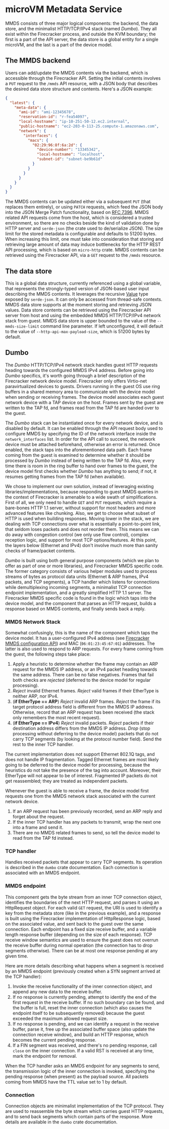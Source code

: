 # microVM Metadata Service

MMDS consists of three major logical components: the backend, the data store,
and the minimalist HTTP/TCP/IPv4 stack (named _Dumbo_). They all exist within
the Firecracker process, and outside the KVM boundary; the first is a part of
the API server, the data store is a global entity for a single microVM, and the
last is a part of the device model.

## The MMDS backend

Users can add/update the MMDS contents via the backend, which is accessible
through the Firecracker API. Setting the initial contents involves a `PUT`
request to the `/mmds` API resource, with a JSON body that describes the desired
data store structure and contents. Here's a JSON example:

```json
{
  "latest": {
    "meta-data": {
      "ami-id": "ami-12345678",
      "reservation-id": "r-fea54097",
      "local-hostname": "ip-10-251-50-12.ec2.internal",
      "public-hostname": "ec2-203-0-113-25.compute-1.amazonaws.com",
      "network": {
        "interfaces": {
          "macs": {
            "02:29:96:8f:6a:2d": {
              "device-number": "13345342",
              "local-hostname": "localhost",
              "subnet-id": "subnet-be9b61d"
            }
          }
        }
      }
    }
  }
}
```

The MMDS contents can be updated either via a subsequent `PUT` (that replaces
them entirely), or using `PATCH` requests, which feed the JSON body into the
JSON Merge Patch functionality, based on
[RFC 7396](https://tools.ietf.org/html/rfc7396). MMDS related API requests come
from the host, which is considered a trusted environment, so there are no checks
beside the kind of validation done by HTTP server and `serde-json` (the crate
used to de/serialize JSON). The size limit for the stored metadata is
configurable and defaults to 51200 bytes. When increasing this limit, one must
take into consideration that storing and retrieving large amount of data may
induce bottlenecks for the HTTP REST API processing, which is based on
`micro-http` crate. MMDS contents can be retrieved using the Firecracker API,
via a `GET` request to the `/mmds` resource.

## The data store

This is a global data structure, currently referenced using a global variable,
that represents the strongly-typed version of JSON-based user input describing
the MMDS contents. It leverages the recursive
[Value](https://docs.serde.rs/serde_json/value/enum.Value.html) type exposed by
`serde-json`. It can only be accessed from thread-safe contexts. MMDS data store
supports at the moment storing and retrieving JSON values. Data store contents
can be retrieved using the Firecracker API server from host and using the
embedded MMDS HTTP/TCP/IPv4 network stack from guest. MMDS data store is upper
bounded to the value of the `--mmds-size-limit` command line parameter. If left
unconfigured, it will default to the value of `--http-api-max-payload-size`,
which is 51200 bytes by default.

## Dumbo

The _Dumbo_ HTTP/TCP/IPv4 network stack handles guest HTTP requests heading
towards the configured MMDS IPv4 address. Before going into _Dumbo_ specifics,
it's worth going through a brief description of the Firecracker network device
model. Firecracker only offers Virtio-net paravirtualized devices to guests.
Drivers running in the guest OS use ring buffers in a shared memory area to
communicate with the device model when sending or receiving frames. The device
model associates each guest network device with a TAP device on the host. Frames
sent by the guest are written to the TAP fd, and frames read from the TAP fd are
handed over to the guest.

The _Dumbo_ stack can be instantiated once for every network device, and is
disabled by default. It can be enabled through the API request body used to
configure MMDS by specifying the ID of the network interface inside the
`network_interfaces` list. In order for the API call to succeed, the network
device must be attached beforehand, otherwise an error is returned. Once
enabled, the stack taps into the aforementioned data path. Each frame coming
from the guest is examined to determine whether it should be processed by
_Dumbo_ instead of being written to the TAP fd. Also, every time there is room
in the ring buffer to hand over frames to the guest, the device model first
checks whether _Dumbo_ has anything to send; if not, it resumes getting frames
from the TAP fd (when available).

We chose to implement our own solution, instead of leveraging existing
libraries/implementations, because responding to guest MMDS queries in the
context of Firecracker is amenable to a wide swath of simplifications. First of
all, we only need to handle `GET` and `PUT` requests, which require a bare-bones
HTTP 1.1 server, without support for most headers and more advanced features
like chunking. Also, we get to choose what subset of HTTP is used when building
responses. Moving lower in the stack, we are dealing with TCP connections over
what is essentially a point-to-point link, that seldom loses packets and does
not reorder them. This means we can do away with congestion control (we only use
flow control), complex reception logic, and support for most TCP
options/features. At this point, the layers below (Ethernet and IPv4) don't
involve much more than sanity checks of frame/packet contents.

_Dumbo_ is built using both general purpose components (which we plan to offer
as part of one or more libraries), and Firecracker MMDS specific code. The
former category consists of various helper modules used to process streams of
bytes as protocol data units (Ethernet & ARP frames, IPv4 packets, and TCP
segments), a TCP handler which listens for connections while demultiplexing
incoming segments, a minimalist TCP connection endpoint implementation, and a
greatly simplified HTTP 1.1 server. The Firecracker MMDS specific code is found
in the logic which taps into the device model, and the component that parses an
HTTP request, builds a response based on MMDS contents, and finally sends back a
reply.

### MMDS Network Stack

Somewhat confusingly, this is the name of the component which taps the device
model. It has a user-configured IPv4 address (see
[Firecracker MMDS configuration API](../../src/firecracker/swagger/firecracker.yaml))
and MAC (`06:01:23:45:67:01`) addresses. The latter is also used to respond to
ARP requests. For every frame coming from the guest, the following steps take
place:

1. Apply a heuristic to determine whether the frame may contain an ARP request
   for the MMDS IP address, or an IPv4 packet heading towards the same address.
   There can be no false negatives. Frames that fail both checks are _rejected_
   (deferred to the device model for regular processing).
1. _Reject_ invalid Ethernet frames. _Reject_ valid frames if their EtherType is
   neither ARP, nor IPv4.
1. (**if EtherType == ARP**) _Reject_ invalid ARP frames. _Reject_ the frame if
   its target protocol address field is different from the MMDS IP address.
   Otherwise, record that an ARP request has been received (the stack only
   remembers the most recent request).
1. (**if EtherType == IPv4**) _Reject_ invalid packets. _Reject_ packets if
   their destination address differs from the MMDS IP address. _Drop_ (stop
   processing without deferring to the device model) packets that do not carry
   TCP segments (by looking at the protocol number field). Send the rest to the
   inner TCP handler.

The current implementation does not support Ethernet 802.1Q tags, and does not
handle IP fragmentation. Tagged Ethernet frames are most likely going to be
deferred to the device model for processing, because the heuristics do not take
the presence of the tag into account. Moreover, their EtherType will not appear
to be of interest. Fragmented IP packets do not get reassembled; they are
treated as independent packets.

Whenever the guest is able to receive a frame, the device model first requests
one from the MMDS network stack associated with the current network device.

1. If an ARP request has been previously recorded, send an ARP reply and forget
   about the request.
1. If the inner TCP handler has any packets to transmit, wrap the next one into
   a frame and send it.
1. There are no MMDS related frames to send, so tell the device model to read
   from the TAP fd instead.

### TCP handler

Handles received packets that appear to carry TCP segments. Its operation is
described in the `dumbo` crate documentation. Each connection is associated with
an MMDS endpoint.

### MMDS endpoint

This component gets the byte stream from an inner TCP connection object,
identifies the boundaries of the next HTTP request, and parses it using an
HttpRequest object. For each valid `GET` request, the URI is used to identify a
key from the metadata store (like in the previous example), and a response is
built using the Firecracker implementation of HttpResponse logic, based on the
associated value, and sent back to the guest over the same connection. Each
endpoint has a fixed size receive buffer, and a variable length response buffer
(depending on the size of each response). TCP receive window semantics are used
to ensure the guest does not overrun the receive buffer during normal operation
(the connection has to drop segments otherwise). There can be at most one
response pending at any given time.

Here are more details describing what happens when a segment is received by an
MMDS endpoint (previously created when a SYN segment arrived at the TCP
handler):

1. Invoke the receive functionality of the inner connection object, and append
   any new data to the receive buffer.
1. If no response is currently pending, attempt to identify the end of the first
   request in the receive buffer. If no such boundary can be found, and the
   buffer is full, reset the inner connection (which also causes the endpoint
   itself to be subsequently removed) because the guest exceeded the maximum
   allowed request size.
1. If no response is pending, and we can identify a request in the receive
   buffer, parse it, free up the associated buffer space (also update the
   connection receive window), and build an HTTP response, which becomes the
   current pending response.
1. If a FIN segment was received, and there's no pending response, call `close`
   on the inner connection. If a valid RST is received at any time, mark the
   endpoint for removal.

When the TCP handler asks an MMDS endpoint for any segments to send, the
transmission logic of the inner connection is invoked, specifying the pending
response (when present) as the payload source. All packets coming from MMDS have
the TTL value set to 1 by default.

### Connection

Connection objects are minimalist implementation of the TCP protocol. They are
used to reassemble the byte stream which carries guest HTTP requests, and to
send back segments which contain parts of the response. More details are
available in the `dumbo` crate documentation.
